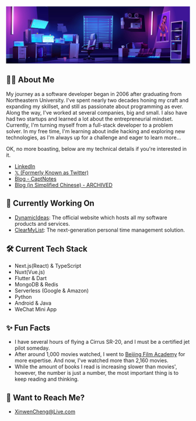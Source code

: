 [<img src="./banner.jpg" alt="# 👋 Hi there! I'm Michael Cheng" title="# 👋 Hi there! I'm Michael Cheng"/>](https://twitter.com/captnotes)

## :technologist: About Me

My journey as a software developer began in 2006 after graduating from Northeastern University. I've spent nearly two decades honing my craft and expanding my skillset, and still as passionate about programming as ever. Along the way, I've worked at several companies, big and small. I also have had two startups and learned a lot about the entrepreneurial mindset. Currently, I'm turning myself from a full-stack developer to a problem solver. In my free time, I'm learning about indie hacking and exploring new technologies, as I'm always up for a challenge and eager to learn more...

OK, no more boasting, below are my technical details if you're interested in it.

- [LinkedIn](https://www.linkedin.com/in/xinwencheng)
- [𝕏 (Formerly Known as Twitter)](https://twitter.com/captnotes)
- [Blog - CaptNotes](https://captnotes.medium.com)
- [Blog (in Simplified Chinese) - ARCHIVED](https://captnotes.github.io)

## :file_folder: Currently Working On

- [DynamicIdeas](https://dynamicideas.ai): The official website which hosts all my software products and services.
- [ClearMyList](https://clearmylist.io): The next-generation personal time management solution.

## :hammer_and_wrench: Current Tech Stack

- Next.js(React) & TypeScript
- Nuxt(Vue.js)
- Flutter & Dart
- MongoDB & Redis
- Serverless (Google & Amazon)
- Python
- Android & Java
- WeChat Mini App

## :sparkles: Fun Facts

- I have several hours of flying a Cirrus SR-20, and I must be a certified jet pilot someday.
- After around 1,000 movies watched, I went to [Beijing Film Academy](https://eng.bfa.edu.cn) for more expertise. And now, I've watched more than 2,160 movies.
- While the amount of books I read is increasing slower than movies', however, the number is just a number, the most important thing is to keep reading and thinking.

## :email: Want to Reach Me?

- [XinwenCheng@Live.com](mailto:XinwenCheng@Live.com?subject=Greeting%20from%20a%20GitHub%20user)

<!-- Emoji icons: https://emojipedia.org -->
